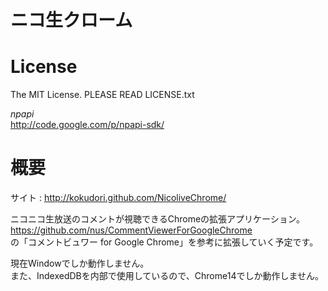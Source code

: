 ニコ生クローム
==============

License
=======
The MIT License.
PLEASE READ LICENSE.txt

*npapi*<br>
http://code.google.com/p/npapi-sdk/

概要
====
サイト : http://kokudori.github.com/NicoliveChrome/

ニコニコ生放送のコメントが視聴できるChromeの拡張アプリケーション。  
https://github.com/nus/CommentViewerForGoogleChrome  
の「コメントビュワー for Google Chrome」を参考に拡張していく予定です。  

現在Windowでしか動作しません。  
また、IndexedDBを内部で使用しているので、Chrome14でしか動作しません。  

